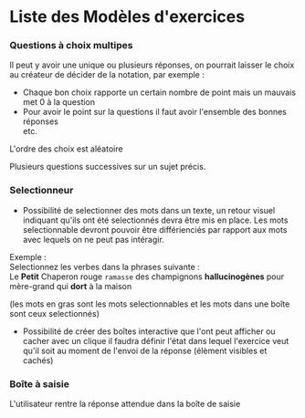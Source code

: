 # Liste des Modèles d'exercices

### Questions à choix multipes
Il peut y avoir une unique ou plusieurs réponses, on pourrait laisser le choix au créateur de décider
de la notation, par exemple :
- Chaque bon choix rapporte un certain nombre de point mais un mauvais met 0 à la question
- Pour avoir le point sur la questions il faut avoir l'ensemble des bonnes réponses\
etc.

L'ordre des choix est aléatoire

Plusieurs questions successives sur un sujet précis.

### Selectionneur

- Possibilité de selectionner des mots dans un texte, un retour visuel indiquant qu'ils ont été
selectionnés devra être mis en place. Les mots selectionnable devront pouvoir être différienciés
par rapport aux mots avec lequels on ne peut pas intéragir.

Exemple :   
Selectionnez les verbes dans la phrases suivante :\
Le **Petit** Chaperon rouge `ramasse` des champignons **hallucinogènes** pour mère-grand qui **dort** 
à la maison

(les mots en gras sont les mots selectionnables et les mots dans une boîte sont ceux selectionnés)

- Possibilité de créer des boîtes interactive que l'ont peut afficher ou cacher avec un clique
 il faudra définir l'état dans lequel l'exercice veut qu'il soit au moment de l'envoi de la réponse
 (élèment visibles et cachés)
 
### Boîte à saisie

L'utilisateur rentre la réponse attendue dans la boîte de saisie
